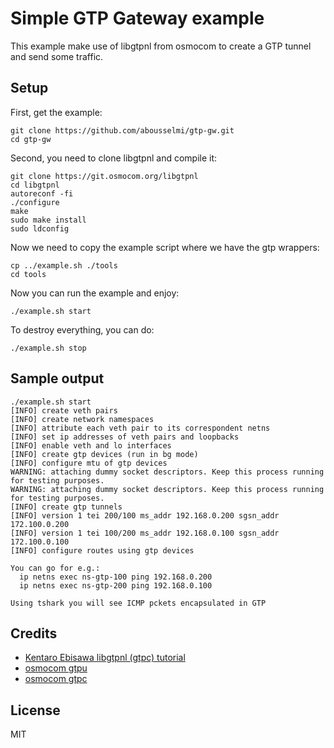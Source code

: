 # Simple GTP Gateway example

This example make use of libgtpnl from osmocom to create a GTP tunnel
and send some traffic.

## Setup

First, get the example:

```console
git clone https://github.com/abousselmi/gtp-gw.git
cd gtp-gw
```

Second, you need to clone libgtpnl and compile it:

```console
git clone https://git.osmocom.org/libgtpnl
cd libgtpnl
autoreconf -fi
./configure
make
sudo make install
sudo ldconfig
```

Now we need to copy the example script where we have the gtp wrappers:

```console
cp ../example.sh ./tools
cd tools
```

Now you can run the example and enjoy:

```console
./example.sh start
```

To destroy everything, you can do:

```console
./example.sh stop
```

## Sample output

```console
./example.sh start
[INFO] create veth pairs
[INFO] create network namespaces
[INFO] attribute each veth pair to its correspondent netns
[INFO] set ip addresses of veth pairs and loopbacks
[INFO] enable veth and lo interfaces
[INFO] create gtp devices (run in bg mode)
[INFO] configure mtu of gtp devices
WARNING: attaching dummy socket descriptors. Keep this process running for testing purposes.
WARNING: attaching dummy socket descriptors. Keep this process running for testing purposes.
[INFO] create gtp tunnels
[INFO] version 1 tei 200/100 ms_addr 192.168.0.200 sgsn_addr 172.100.0.200
[INFO] version 1 tei 100/200 ms_addr 192.168.0.100 sgsn_addr 172.100.0.100
[INFO] configure routes using gtp devices

You can go for e.g.:
  ip netns exec ns-gtp-100 ping 192.168.0.200
  ip netns exec ns-gtp-200 ping 192.168.0.100

Using tshark you will see ICMP pckets encapsulated in GTP
```

## Credits

- [Kentaro Ebisawa libgtpnl (gtpc) tutorial](https://www.slideshare.net/kentaroebisawa/using-gtp-on-linux-with-libgtpnl)
- [osmocom gtpu](https://osmocom.org/projects/linux-kernel-gtp-u/wiki)
- [osmocom gtpc](https://osmocom.org/projects/linux-kernel-gtp-u/wiki/Libgtpnl)

## License

MIT
